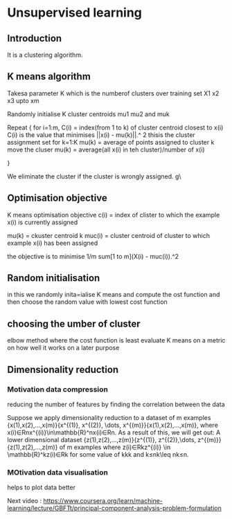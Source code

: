 # Unsupervised learning

## Introduction
It is a clustering algorithm.

## K means algorithm

Takesa parameter K which is the numberof clusters
over training set X1 x2 x3 upto xm

Randomly initialise K cluster centroids mu1 mu2 and muk

Repeat {
    for i=1:m,
        C(i) = index(from 1 to k) of cluster centroid closest to x(i)
        C(i) is the value that minimises ||x(i) - mu(k)||.^ 2
        thisis the cluster assignment set
    for k=1:K
        mu(k) = average of points assigned to cluster k
    move the cluser
    mu(k) = average(all x(i) in teh cluster)/number of x(i)

}   

We eliminate the cluster if the cluster is wrongly assigned.
g\

## Optimisation objective

K means optimisation objective
c(i) = index of clister to which the example x(i) is currently assigned

mu(k) = ckuster centroid k
muc(i) = cluster centroid of cluster to which example x(i) has been assigned

the objective is to minimise 
1/m sum[1 to m](X(i) - muc(i)).^2

## Random initialisation

in this we randomly inita=ialise K means and compute the ost function and then choose the random value with lowest cost function

## choosing the umber of cluster

elbow method where the cost function is least
evaluate K means on a metric on how well it works on a later purpose

## Dimensionality reduction

### Motivation data compression

reducing the number of features by finding the correlation between the data

Suppose we apply dimensionality reduction to a dataset of m examples {x(1),x(2),…,x(m)}\{x^{(1)}, x^{(2)}, \dots, x^{(m)}\}{x(1),x(2),…,x(m)}, where x(i)∈Rnx^{(i)}\in\mathbb{R}^nx(i)∈Rn. As a result of this, we will get out:
A lower dimensional dataset {z(1),z(2),…,z(m)}\{z^{(1)}, z^{(2)},\dots, z^{(m)}\}{z(1),z(2),…,z(m)} of m examples where z(i)∈Rkz^{(i)} \in \mathbb{R}^kz(i)∈Rk for some value of kkk and k≤nk\leq nk≤n. 

### MOtivation data visualisation

helps to plot data better


Next video :
https://www.coursera.org/learn/machine-learning/lecture/GBFTt/principal-component-analysis-problem-formulation

